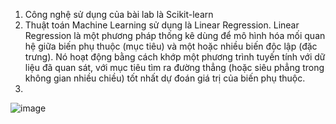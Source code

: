 1. Công nghệ sử dụng của bài lab là Scikit-learn
2. Thuật toán Machine Learning sử dụng là Linear Regression. Linear Regression là một phương pháp thống kê dùng để mô hình hóa mối quan hệ giữa biến phụ thuộc (mục tiêu) và một hoặc nhiều biến độc lập (đặc trưng). Nó hoạt động bằng cách khớp một phương trình tuyến tính với dữ liệu đã quan sát, với mục tiêu tìm ra đường thẳng (hoặc siêu phẳng trong không gian nhiều chiều) tốt nhất dự đoán giá trị của biến phụ thuộc.
3.
![image](https://github.com/user-attachments/assets/96da3398-9b41-4f19-a5ae-00c4ec855d47)

